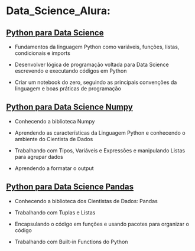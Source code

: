 # Data_Science_Alura:

## [Python para Data Science](https://github.com/IgorPereiraPinto/Data_Science_Alura/blob/main/Introdu%C3%A7%C3%A3o_Python.ipynb)
- Fundamentos da linguagem Python como variáveis, funções, listas, condicionais e imports 

- Desenvolver lógica de programação voltada para Data Science escrevendo e executando códigos em Python  

- Criar um notebook do zero, seguindo as principais convenções da linguagem e boas práticas de programação 

## [Python para Data Science Numpy](https://github.com/IgorPereiraPinto/Data_Science_Alura/blob/main/Python_Data_Science_Numpy.ipynb)
- Conhecendo a biblioteca Numpy

- Aprendendo as características da Linguagem Python e conhecendo o ambiente do Cientista de Dados

- Trabalhando com Tipos, Variáveis e Expressões e manipulando Listas para agrupar dados

- Aprendendo a formatar o output

## [Python para Data Science Pandas](https://github.com/IgorPereiraPinto/Data_Science_Alura/blob/main/Python_Data_Science_Numpy.ipynb)
- Conhecendo a biblioteca dos Cientistas de Dados: Pandas

- Trabalhando com Tuplas e Listas 

- Encapsulando o código em funções e usando pacotes para organizar o código

- Trabalhando com Built-in Functions do Python



